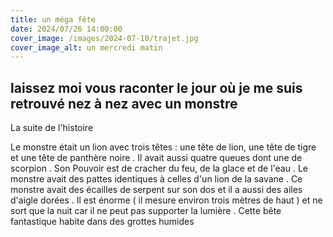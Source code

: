 ```yaml
---
title: un méga fête
date: 2024/07/26 14:00:00
cover_image: /images/2024-07-10/trajet.jpg
cover_image_alt: un mercredi matin
---
```


## laissez moi vous raconter le jour où je me suis retrouvé nez à nez avec un monstre ##
La suite de  l'histoire

Le monstre était un lion avec trois têtes : une tête de lion, une tête de tigre et une tête de panthère noire .
Il  avait aussi quatre queues dont une de scorpion .
Son Pouvoir est de cracher du feu, de la glace et de l'eau .
Le monstre avait des pattes identiques à celles d'un lion de la savane .
Ce monstre avait des écailles de serpent sur son dos et il a aussi des ailes d'aigle dorées .
Il est énorme ( il mesure environ trois mètres de haut ) et ne sort que la nuit car il ne peut pas supporter la lumière .
Cette bête fantastique habite dans des grottes humides